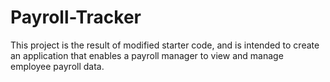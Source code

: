 # Payroll-Tracker
This project is the result of modified starter code, and is intended to create an application that enables a payroll manager to view and manage employee payroll data.
